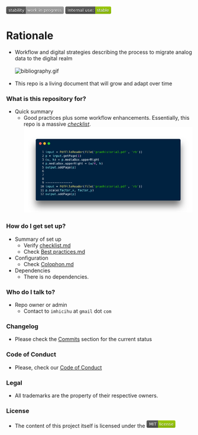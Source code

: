![stability-wip](images/477405737-stability_work_in_progress.png)
![internal-wip](images/3847436881-internal_use_stable.png)

# Rationale #

* Workflow and digital strategies describing the process to migrate analog data to the digital realm
<br> </br>
![bibliography.gif](images/bibliography.gif)
<br> </br>
* This repo is a living document that will grow and adapt over time

### What is this repository for? ###

* Quick summary
     - Good practices plus some workflow enhancements. Essentially, this repo is a massive [_checklist_](Checklist.md).
![praehistoria.png](images/2517272857-praehistoria.png)

### How do I get set up? ###

* Summary of set up
     - Verify [checklist.md](Checklist.md)
     - Check [Best practices.md](Best_practices.md)
* Configuration
     - Check [Colophon.md](hColophon.md)
* Dependencies
     - There is no dependencies.
     
### Who do I talk to? ###

* Repo owner or admin
     - Contact to `imhicihu` at `gmail` dot `com`

### Changelog ###

* Please check the [Commits](https://github.com/imhicihu/Digitalizacion-workflow/commits/master) section for the current status

### Code of Conduct

* Please, check our [Code of Conduct](code_of_conduct.md)

### Legal ###

* All trademarks are the property of their respective owners.     

### License ###

* The content of this project itself is licensed under the ![MIT Licence](images/2049852260-MIT-license-green.png) 